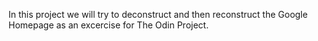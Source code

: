 In this project we will try to deconstruct and then reconstruct the Google Homepage as an excercise for The Odin Project.